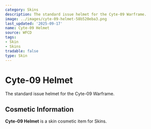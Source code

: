 ```yaml
---
category: Skins
description: The standard issue helmet for the Cyte-09 Warframe.
image: ../images/cyte-09-helmet-58b520eba3.png
last_updated: '2025-09-17'
name: Cyte-09 Helmet
source: WFCD
tags:
- Skin
- Skins
tradable: false
type: Skin
---
```


# Cyte-09 Helmet

The standard issue helmet for the Cyte-09 Warframe.

## Cosmetic Information

**Cyte-09 Helmet** is a skin cosmetic item for Skins.

